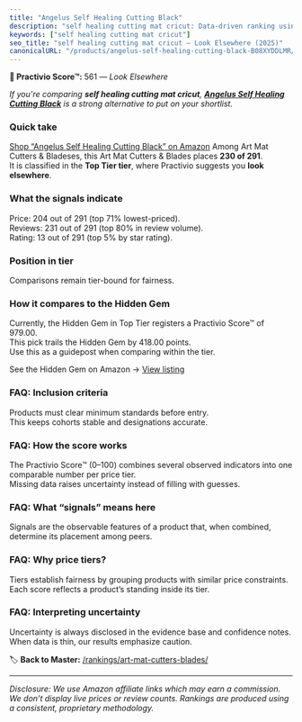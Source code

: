 ```yaml
---
title: "Angelus Self Healing Cutting Black"
description: "self healing cutting mat cricut: Data-driven ranking using the Practivio Score™. Positioned by quality, value, demand, findability, momentum."
keywords: ["self healing cutting mat cricut"]
seo_title: "self healing cutting mat cricut — Look Elsewhere (2025)"
canonicalURL: "/products/angelus-self-healing-cutting-black-B08XYDDLMR/"
---
```


**🚫 Practivio Score™:** 561 — _Look Elsewhere_


*If you're comparing **self healing cutting mat cricut**, **[Angelus Self Healing Cutting Black](https://www.amazon.com/dp/B08XYDDLMR?tag=practivio-20)** is a strong alternative to put on your shortlist.*
### Quick take
[Shop “Angelus Self Healing Cutting Black” on Amazon](https://www.amazon.com/dp/B08XYDDLMR?tag=practivio-20)
Among Art Mat Cutters & Bladeses, this Art Mat Cutters & Blades places **230 of 291**.  
It is classified in the **Top Tier tier**, where Practivio suggests you **look elsewhere**.

### What the signals indicate
Price: 204 out of 291 (top 71% lowest-priced).  
Reviews: 231 out of 291 (top 80% in review volume).  
Rating: 13 out of 291 (top 5% by star rating).  

### Position in tier
Comparisons remain tier-bound for fairness.

### How it compares to the Hidden Gem
Currently, the Hidden Gem in Top Tier registers a Practivio Score™ of 979.00.  
This pick trails the Hidden Gem by 418.00 points.  
Use this as a guidepost when comparing within the tier.  

See the Hidden Gem on Amazon → [View listing](https://www.amazon.com/dp/B08XJKWGSS?tag=practivio-20)

### FAQ: Inclusion criteria
Products must clear minimum standards before entry.  
This keeps cohorts stable and designations accurate.

### FAQ: How the score works
The Practivio Score™ (0–100) combines several observed indicators into one comparable number per price tier.  
Missing data raises uncertainty instead of filling with guesses.

### FAQ: What “signals” means here
Signals are the observable features of a product that, when combined, determine its placement among peers.

### FAQ: Why price tiers?
Tiers establish fairness by grouping products with similar price constraints.  
Each score reflects a product’s standing inside its tier.

### FAQ: Interpreting uncertainty
Uncertainty is always disclosed in the evidence base and confidence notes.  
When data is thin, our results emphasize caution.


🏷️ **Back to Master:** [/rankings/art-mat-cutters-blades/](/rankings/art-mat-cutters-blades/)

---
_Disclosure: We use Amazon affiliate links which may earn a commission. We don’t display live prices or review counts. Rankings are produced using a consistent, proprietary methodology._
